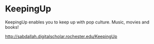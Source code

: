 # KeepingUp
KeepingUp enables you to keep up with pop culture. Music, movies and books!

http://sabdallah.digitalscholar.rochester.edu/KeepingUp
